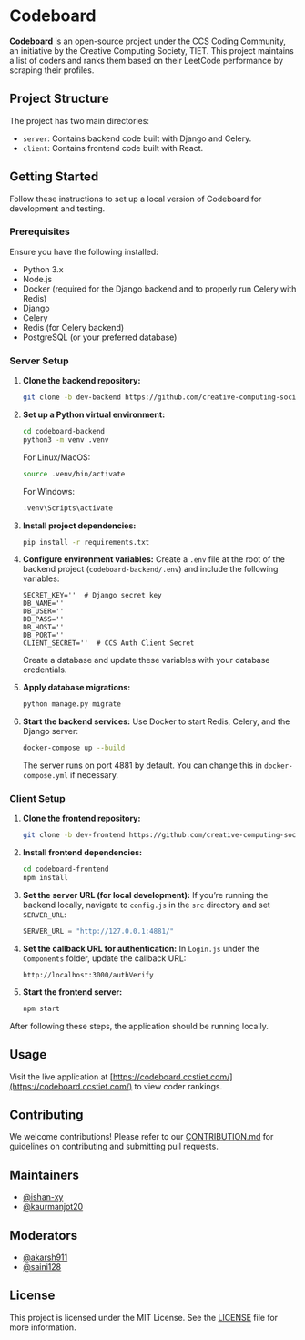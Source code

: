 # Codeboard

**Codeboard** is an open-source project under the CCS Coding Community, an initiative by the Creative Computing Society, TIET. This project maintains a list of coders and ranks them based on their LeetCode performance by scraping their profiles.

## Project Structure

The project has two main directories:

- `server`: Contains backend code built with Django and Celery.
- `client`: Contains frontend code built with React.

## Getting Started

Follow these instructions to set up a local version of Codeboard for development and testing.

### Prerequisites

Ensure you have the following installed:

- Python 3.x
- Node.js
- Docker (required for the Django backend and to properly run Celery with Redis)
- Django
- Celery
- Redis (for Celery backend)
- PostgreSQL (or your preferred database)

### Server Setup

1. **Clone the backend repository:**
    ```bash
    git clone -b dev-backend https://github.com/creative-computing-society/codeboard.git codeboard-backend
    ```

2. **Set up a Python virtual environment:**
    ```bash
    cd codeboard-backend
    python3 -m venv .venv
    ```
    For Linux/MacOS:
    ```bash
    source .venv/bin/activate
    ```
    For Windows:
    ```bash
    .venv\Scripts\activate
    ```

3. **Install project dependencies:**
    ```bash
    pip install -r requirements.txt
    ```

4. **Configure environment variables:**
   Create a `.env` file at the root of the backend project (`codeboard-backend/.env`) and include the following variables:
    ```plaintext
    SECRET_KEY=''  # Django secret key
    DB_NAME=''
    DB_USER=''
    DB_PASS=''
    DB_HOST=''
    DB_PORT=''
    CLIENT_SECRET=''  # CCS Auth Client Secret
    ```
   Create a database and update these variables with your database credentials.

5. **Apply database migrations:**
    ```bash
    python manage.py migrate
    ```

6. **Start the backend services:**
   Use Docker to start Redis, Celery, and the Django server:
    ```bash
    docker-compose up --build
    ```
   The server runs on port 4881 by default. You can change this in `docker-compose.yml` if necessary.

### Client Setup

1. **Clone the frontend repository:**
    ```bash
    git clone -b dev-frontend https://github.com/creative-computing-society/codeboard-frontend.git codeboard-frontend
    ```

2. **Install frontend dependencies:**
    ```bash
    cd codeboard-frontend
    npm install
    ```

3. **Set the server URL (for local development):**
   If you’re running the backend locally, navigate to `config.js` in the `src` directory and set `SERVER_URL`:
    ```javascript
    SERVER_URL = "http://127.0.0.1:4881/"
    ```

4. **Set the callback URL for authentication:**
   In `Login.js` under the `Components` folder, update the callback URL:
    ```plaintext
    http://localhost:3000/authVerify
    ```

5. **Start the frontend server:**
    ```bash
    npm start
    ```

After following these steps, the application should be running locally.

## Usage

Visit the live application at [https://codeboard.ccstiet.com/](https://codeboard.ccstiet.com/) to view coder rankings.

## Contributing

We welcome contributions! Please refer to our [CONTRIBUTION.md](CONTRIBUTION.md) for guidelines on contributing and submitting pull requests.

## Maintainers

- [@ishan-xy](https://github.com/ishan-xy)
- [@kaurmanjot20](https://github.com/kaurmanjot20)

## Moderators

- [@akarsh911](https://github.com/akarsh911)
- [@saini128](https://github.com/saini128)

## License

This project is licensed under the MIT License. See the [LICENSE](LICENSE) file for more information.
